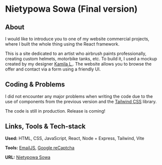 # Nietypowa Sowa (Final version)

## About

I would like to introduce you to one of my website commercial projects, where I built the whole thing using the React framework.

This is a site dedicated to an artist who airbrush paints professionally, creating custom helmets, motorbike tanks, etc. To build it, I used a mockup created by my designer [Kamila L.](https://github.com/KamiRaLsr). The website allows you to browse the offer and contact via a form using a friendly UI.

## Coding & Problems

I did not encounter any major problems when writing the code due to the use of components from the previous version and the [Tailwind CSS](https://tailwindcss.com/) library.

The code is still in production. Release is coming!

## Links, Tools & Tech-stack

**Used:** HTML, CSS, JavaScript, React, Node + Express, Tailwind, Vite

**Tools:** [EmailJS](https://www.emailjs.com/), [Google reCaptcha](https://www.google.com/recaptcha/about/)

**URL:** [Nietypowa Sowa](https://nietypowa-sowa.pl/)
